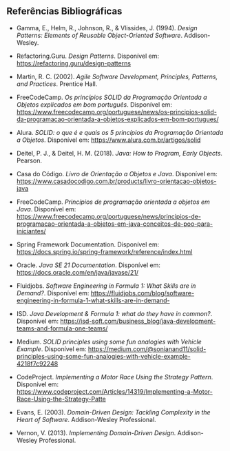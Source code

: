 ## Referências Bibliográficas

- Gamma, E., Helm, R., Johnson, R., & Vlissides, J. (1994). *Design Patterns: Elements of Reusable Object-Oriented Software*. Addison-Wesley.
- Refactoring.Guru. *Design Patterns*. Disponível em: https://refactoring.guru/design-patterns



- Martin, R. C. (2002). *Agile Software Development, Principles, Patterns, and Practices*. Prentice Hall.
- FreeCodeCamp. *Os princípios SOLID da Programação Orientada a Objetos explicados em bom português*. Disponível em: https://www.freecodecamp.org/portuguese/news/os-principios-solid-da-programacao-orientada-a-objetos-explicados-em-bom-portugues/
- Alura. *SOLID: o que é e quais os 5 princípios da Programação Orientada a Objetos*. Disponível em: https://www.alura.com.br/artigos/solid



- Deitel, P. J., & Deitel, H. M. (2018). *Java: How to Program, Early Objects*. Pearson.
- Casa do Código. *Livro de Orientação a Objetos e Java*. Disponível em: https://www.casadocodigo.com.br/products/livro-orientacao-objetos-java
- FreeCodeCamp. *Princípios de programação orientada a objetos em Java*. Disponível em: https://www.freecodecamp.org/portuguese/news/principios-de-programacao-orientada-a-objetos-em-java-conceitos-de-poo-para-iniciantes/



- Spring Framework Documentation. Disponível em: https://docs.spring.io/spring-framework/reference/index.html



- Oracle. *Java SE 21 Documentation*. Disponível em: https://docs.oracle.com/en/java/javase/21/



- Fluidjobs. *Software Engineering in Formula 1: What Skills are in Demand?*. Disponível em: https://fluidjobs.com/blog/software-engineering-in-formula-1-what-skills-are-in-demand-
- ISD. *Java Development & Formula 1: what do they have in common?*. Disponível em: https://isd-soft.com/business_blog/java-development-teams-and-formula-one-teams/
- Medium. *SOLID principles using some fun analogies with Vehicle Example*. Disponível em: https://medium.com/@sonianand11/solid-principles-using-some-fun-analogies-with-vehicle-example-4218f7c92248
- CodeProject. *Implementing a Motor Race Using the Strategy Pattern*. Disponível em: https://www.codeproject.com/Articles/14319/Implementing-a-Motor-Race-Using-the-Strategy-Patte



- Evans, E. (2003). *Domain-Driven Design: Tackling Complexity in the Heart of Software*. Addison-Wesley Professional.
- Vernon, V. (2013). *Implementing Domain-Driven Design*. Addison-Wesley Professional.


